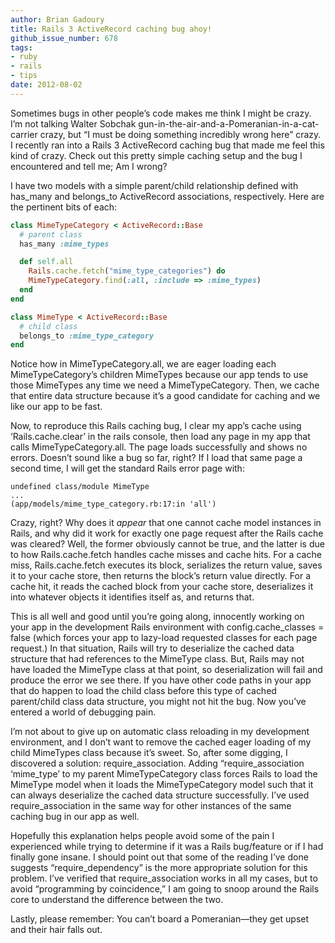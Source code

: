 ```yaml
---
author: Brian Gadoury
title: Rails 3 ActiveRecord caching bug ahoy!
github_issue_number: 678
tags:
- ruby
- rails
- tips
date: 2012-08-02
---
```




Sometimes bugs in other people’s code makes me think I might be crazy. I’m not talking Walter Sobchak gun-in-the-air-and-a-Pomeranian-in-a-cat-carrier crazy, but “I must be doing something incredibly wrong here” crazy. I recently ran into a Rails 3 ActiveRecord caching bug that made me feel this kind of crazy. Check out this pretty simple caching setup and the bug I encountered and tell me; Am I wrong?

I have two models with a simple parent/child relationship defined with has_many and belongs_to ActiveRecord associations, respectively. Here are the pertinent bits of each:

```ruby
class MimeTypeCategory < ActiveRecord::Base
  # parent class
  has_many :mime_types

  def self.all
    Rails.cache.fetch("mime_type_categories") do
    MimeTypeCategory.find(:all, :include => :mime_types)
  end
end

class MimeType < ActiveRecord::Base
  # child class
  belongs_to :mime_type_category
end
```

Notice how in MimeTypeCategory.all, we are eager loading each MimeTypeCategory’s children MimeTypes because our app tends to use those MimeTypes any time we need a MimeTypeCategory. Then, we cache that entire data structure because it’s a good candidate for caching and we like our app to be fast.

Now, to reproduce this Rails caching bug, I clear my app’s cache using ‘Rails.cache.clear’ in the rails console, then load any page in my app that calls MimeTypeCategory.all. The page loads successfully and shows no errors. Doesn’t sound like a bug so far, right? If I load that same page a second time, I will get the standard Rails error page with:

```nohighlight
undefined class/module MimeType
...
(app/models/mime_type_category.rb:17:in 'all')
```

Crazy, right? Why does it *appear* that one cannot cache model instances in Rails, and why did it work for exactly one page request after the Rails cache was cleared? Well, the former obviously cannot be true, and the latter is due to how Rails.cache.fetch handles cache misses and cache hits. For a cache miss, Rails.cache.fetch executes its block, serializes the return value, saves it to your cache store, then returns the block’s return value directly. For a cache hit, it reads the cached block from your cache store, deserializes it into whatever objects it identifies itself as, and returns that.

This is all well and good until you’re going along, innocently working on your app in the development Rails environment with config.cache_classes = false (which forces your app to lazy-load requested classes for each page request.) In that situation, Rails will try to deserialize the cached data structure that had references to the MimeType class. But, Rails may not have loaded the MimeType class at that point, so deserialization will fail and produce the error we see there. If you have other code paths in your app that do happen to load the child class before this type of cached parent/child class data structure, you might not hit the bug. Now you’ve entered a world of debugging pain.

I’m not about to give up on automatic class reloading in my development environment, and I don’t want to remove the cached eager loading of my child MimeTypes class because it’s sweet. So, after some digging, I discovered a solution: require_association. Adding “require_association ‘mime_type’ to my parent MimeTypeCategory class forces Rails to load the MimeType model when it loads the MimeTypeCategory model such that it can always deserialize the cached data structure successfully. I’ve used require_association in the same way for other instances of the same caching bug in our app as well.

Hopefully this explanation helps people avoid some of the pain I experienced while trying to determine if it was a Rails bug/feature or if I had finally gone insane. I should point out that some of the reading I’ve done suggests “require_dependency” is the more appropriate solution for this problem. I’ve verified that require_association works in all my cases, but to avoid “programming by coincidence,” I am going to snoop around the Rails core to understand the difference between the two.

Lastly, please remember: You can’t board a Pomeranian—​they get upset and their hair falls out.


